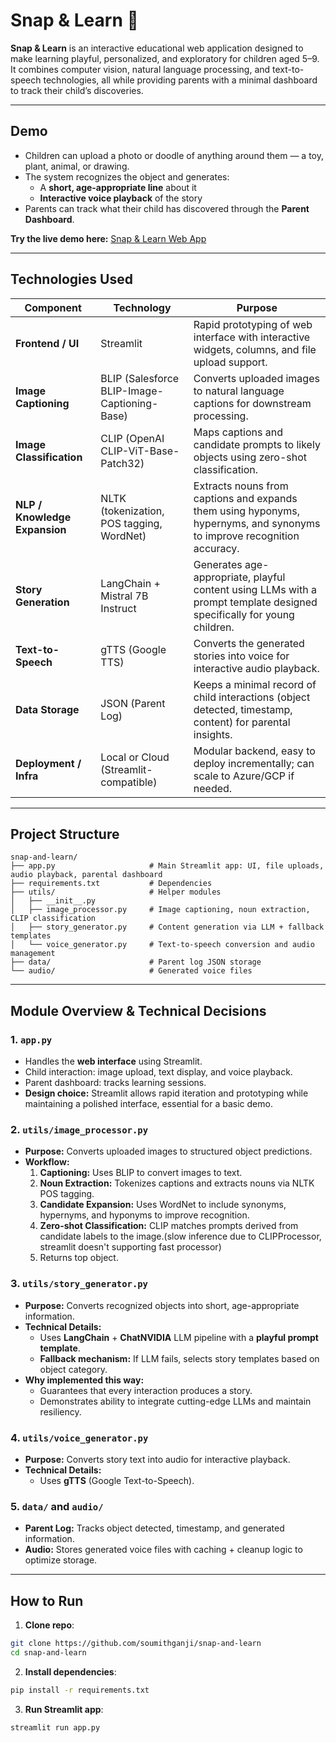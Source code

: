 # Snap & Learn 📸

**Snap & Learn** is an interactive educational web application designed to make learning playful, personalized, and exploratory for children aged 5–9. It combines computer vision, natural language processing, and text-to-speech technologies, all while providing parents with a minimal dashboard to track their child’s discoveries.

---

## **Demo**
- Children can upload a photo or doodle of anything around them — a toy, plant, animal, or drawing.
- The system recognizes the object and generates:
  - A **short, age-appropriate line** about it
  - **Interactive voice playback** of the story
- Parents can track what their child has discovered through the **Parent Dashboard**.

**Try the live demo here:** [Snap & Learn Web App](https://snap-and-learn.streamlit.app)

---

## **Technologies Used**

| Component | Technology | Purpose |
|-----------|------------|---------|
| **Frontend / UI** | Streamlit | Rapid prototyping of web interface with interactive widgets, columns, and file upload support. |
| **Image Captioning** | BLIP (Salesforce BLIP-Image-Captioning-Base) | Converts uploaded images to natural language captions for downstream processing. |
| **Image Classification** | CLIP (OpenAI CLIP-ViT-Base-Patch32) | Maps captions and candidate prompts to likely objects using zero-shot classification. |
| **NLP / Knowledge Expansion** | NLTK (tokenization, POS tagging, WordNet) | Extracts nouns from captions and expands them using hyponyms, hypernyms, and synonyms to improve recognition accuracy. |
| **Story Generation** | LangChain + Mistral 7B Instruct | Generates age-appropriate, playful content using LLMs with a prompt template designed specifically for young children. |
| **Text-to-Speech** | gTTS (Google TTS) | Converts the generated stories into voice for interactive audio playback. |
| **Data Storage** | JSON (Parent Log) | Keeps a minimal record of child interactions (object detected, timestamp, content) for parental insights. |
| **Deployment / Infra** | Local or Cloud (Streamlit-compatible) | Modular backend, easy to deploy incrementally; can scale to Azure/GCP if needed. |

---

## **Project Structure**
```
snap-and-learn/
├── app.py                     # Main Streamlit app: UI, file uploads, audio playback, parental dashboard
├── requirements.txt           # Dependencies
├── utils/                     # Helper modules
│   ├── __init__.py
│   ├── image_processor.py     # Image captioning, noun extraction, CLIP classification
│   ├── story_generator.py     # Content generation via LLM + fallback templates
│   └── voice_generator.py     # Text-to-speech conversion and audio management
├── data/                      # Parent log JSON storage
└── audio/                     # Generated voice files
```

---

## **Module Overview & Technical Decisions**

### **1. `app.py`**
- Handles the **web interface** using Streamlit.
- Child interaction: image upload, text display, and voice playback.
- Parent dashboard: tracks learning sessions.
- **Design choice:** Streamlit allows rapid iteration and prototyping while maintaining a polished interface, essential for a basic demo.


### **2. `utils/image_processor.py`**
- **Purpose:** Converts uploaded images to structured object predictions.
- **Workflow:**
  1. **Captioning:** Uses BLIP to convert images to text.
  2. **Noun Extraction:** Tokenizes captions and extracts nouns via NLTK POS tagging.
  3. **Candidate Expansion:** Uses WordNet to include synonyms, hypernyms, and hyponyms to improve recognition.
  4. **Zero-shot Classification:** CLIP matches prompts derived from candidate labels to the image.(slow inference due to CLIPProcessor, streamlit doesn't supporting fast processor)
  5. Returns top object.

### **3. `utils/story_generator.py`**
- **Purpose:** Converts recognized objects into short, age-appropriate information.
- **Technical Details:**
  - Uses **LangChain** + **ChatNVIDIA** LLM pipeline with a **playful prompt template**.
  - **Fallback mechanism:** If LLM fails, selects story templates based on object category.
- **Why implemented this way:**
  - Guarantees that every interaction produces a story.
  - Demonstrates ability to integrate cutting-edge LLMs and maintain resiliency.

### **4. `utils/voice_generator.py`**
- **Purpose:** Converts story text into audio for interactive playback.
- **Technical Details:**
  - Uses **gTTS** (Google Text-to-Speech).


### **5. `data/` and `audio/`**
- **Parent Log:** Tracks object detected, timestamp, and generated information.
- **Audio:** Stores generated voice files with caching + cleanup logic to optimize storage.


---

## **How to Run**
1. **Clone repo**:
```bash
git clone https://github.com/soumithganji/snap-and-learn
cd snap-and-learn
```
2. **Install dependencies**:
```bash
pip install -r requirements.txt
```
3. **Run Streamlit app**:
```bash
streamlit run app.py
```

